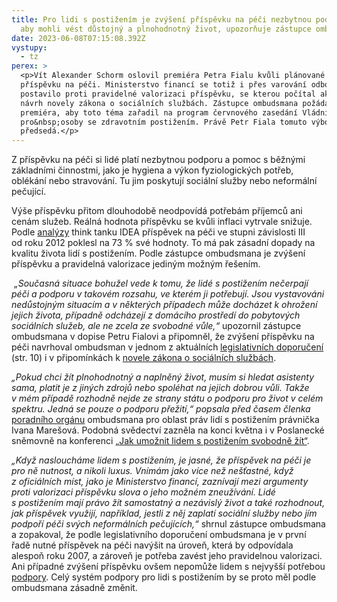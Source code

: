 ```yaml
---
title: Pro lidi s postižením je zvýšení příspěvku na péči nezbytnou podmínkou,
  aby mohli vést důstojný a plnohodnotný život, upozorňuje zástupce ombudsmana
date: 2023-06-08T07:15:08.392Z
vystupy:
  - tz
perex: >
  <p>Vít Alexander Schorm oslovil premiéra Petra Fialu kvůli plánované úpravě
  příspěvku na péči. Ministerstvo financí se totiž i přes varování odborníků
  postavilo proti pravidelné valorizaci příspěvku, se kterou počítal aktuální
  návrh novely zákona o sociálních službách. Zástupce ombudsmana požádal
  premiéra, aby toto téma zařadil na program červnového zasedání Vládního výboru
  pro&nbsp;osoby se zdravotním postižením. Právě Petr Fiala tomuto výboru
  předsedá.</p>
---
```

<p>Z&nbsp;příspěvku na péči si lidé platí nezbytnou podporu a pomoc s&nbsp;běžnými základními činnostmi, jako je hygiena a výkon fyziologických potřeb, oblékání nebo stravování. Tu jim poskytují sociální služby nebo neformální pečující. &nbsp;</p>

<p>Výše příspěvku přitom dlouhodobě neodpovídá potřebám příjemců ani cenám služeb. Reálná hodnota příspěvku se kvůli inflaci vytrvale snižuje. Podle <a href="https://idea.cerge-ei.cz/files/IDEA_Studie_05_2023_Valorizace_socialnich_davek/IDEA_Studie_05_2023_Valorizace_socialnich_davek.html">analýzy</a> think tanku IDEA příspěvek na&nbsp;péči ve&nbsp;stupni závislosti III od&nbsp;roku 2012 poklesl na&nbsp;73 % své hodnoty. To má pak zásadní dopady na kvalitu života lidí s&nbsp;postižením. Podle zástupce ombudsmana je zvýšení příspěvku a pravidelná valorizace jediným možným řešením.</p>

<p>&nbsp;<em>&bdquo;Současná situace bohužel vede k&nbsp;tomu, že lidé s&nbsp;postižením nečerpají péči a podporu v&nbsp;takovém rozsahu, ve&nbsp;kterém ji potřebují. Jsou vystavováni nedůstojným situacím a v&nbsp;některých případech může docházet k&nbsp;ohrožení jejich života, případně odcházejí z&nbsp;domácího prostředí do&nbsp;pobytových sociálních služeb, ale ne zcela ze&nbsp;svobodné vůle,&ldquo;</em> upozornil zástupce ombudsmana v&nbsp;dopise Petru Fialovi a připomněl, že zvýšení příspěvku na péči navrhoval ombudsman v&nbsp;jednom z aktuálních<strong>&nbsp;</strong><a href="https://www.ochrance.cz/dokument/zpravy_pro_poslaneckou_snemovnu_2022/vyrocni-zprava-2022.pdf">legislativních doporučení</a><strong> </strong>(str. 10) i v&nbsp;připomínkách k&nbsp;<a href="https://odok.cz/portal/veklep/material/pripominky/KORNCNDM9WTU/">novele zákona o&nbsp;sociálních službách</a>.</p>

<p><em>&bdquo;Pokud chci žít plnohodnotný a naplněný život, musím si hledat asistenty sama, platit je z jiných zdrojů nebo spoléhat na jejich dobrou vůli. Takže v&nbsp;mém případě rozhodně nejde ze strany státu o podporu pro život v&nbsp;celém spektru. Jedná se pouze o podporu přežití,&ldquo; popsala před časem členka </em><a href="https://www.ochrance.cz/pusobnost/monitorovani-prav-osob-se-zdravotnim-postizenim/">poradního orgánu</a> ombudsmana pro oblast práv lidí s&nbsp;postižením právnička Ivana Marešová. Podobná svědectví zazněla na konci května i v&nbsp;Poslanecké sněmovně na konferenci <a href="https://videoarchiv.psp.cz/playa.php?cast=2886">&bdquo;Jak umožnit lidem s postižením svobodně žít&ldquo;</a>.</p>

<p><em>&bdquo;Když nasloucháme lidem s&nbsp;postižením, je jasné, že příspěvek na péči je pro ně nutnost, a nikoli luxus. Vnímám jako více než nešťastné, když z&nbsp;oficiálních míst, jako je Ministerstvo financí, zaznívají mezi argumenty proti valorizaci příspěvku slova o jeho možném zneužívání. Lidé s&nbsp;postižením mají právo žít samostatný a nezávislý život a také rozhodnout, jak příspěvek využijí, například, jestli z něj zaplatí sociální služby nebo jím podpoří péči svých neformálních pečujících,&ldquo; </em>shrnul zástupce ombudsmana a zopakoval, že podle legislativního doporučení ombudsmana je v&nbsp;první řadě nutné příspěvek na péči navýšit na úroveň, která by odpovídala alespoň roku 2007, a zároveň je potřeba zavést jeho pravidelnou valorizaci. Ani případné zvý&shy;šení příspěvku ovšem nepomůže lidem s nejvyšší potřebou <a href="https://www.asistence.org/studie/">podpory</a>. Celý systém podpory pro lidi s postižením by se proto měl podle ombudsmana zásadně změnit.</p>
